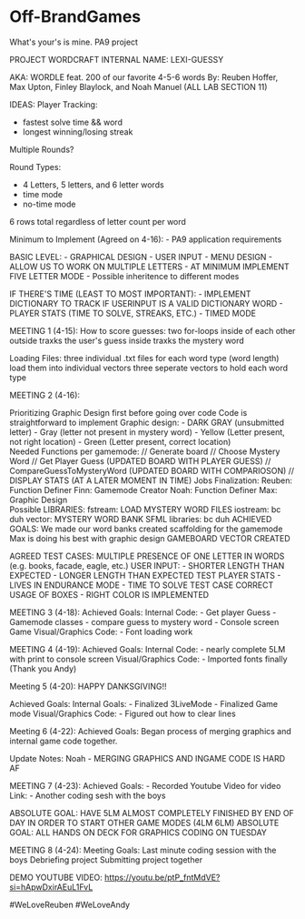 # Off-BrandGames
What's your's is mine. PA9 project

PROJECT WORDCRAFT
INTERNAL NAME: LEXI-GUESSY

AKA:
WORDLE feat. 200 of our favorite 4-5-6 words
    By: Reuben Hoffer, Max Upton, Finley Blaylock, and Noah Manuel (ALL LAB SECTION 11)

IDEAS:
Player Tracking:
  - fastest solve time && word
  - longest winning/losing streak

Multiple Rounds?

Round Types:
- 4 Letters, 5 letters, and 6 letter words
- time mode
- no-time mode

6 rows total regardless of letter count per word

Minimum to Implement (Agreed on 4-16):
    - PA9 application requirements

BASIC LEVEL:
    - GRAPHICAL DESIGN
    - USER INPUT
    - MENU DESIGN
        - ALLOW US TO WORK ON MULTIPLE LETTERS
    - AT MINIMUM IMPLEMENT FIVE LETTER MODE
        - Possible inheritence to different modes


IF THERE'S TIME (LEAST TO MOST IMPORTANT):
    - IMPLEMENT DICTIONARY TO TRACK IF USERINPUT IS A VALID DICTIONARY WORD
    - PLAYER STATS (TIME TO SOLVE, STREAKS, ETC.)
    - TIMED MODE

MEETING 1 (4-15):
    How to score guesses:
        two for-loops inside of each other
        outside traxks the user's guess
        inside traxks the mystery word

   Loading Files:
       three individual .txt files for each word type (word length)
        load them into individual vectors
        three seperate vectors to hold each word type
            
MEETING 2 (4-16):

Prioritizing Graphic Design first before going over code
Code is straightforward to implement
    Graphic design:
        - DARK GRAY (unsubmitted letter)
        - Gray (letter not present in mystery word)
        - Yellow (Letter present, not right location)
        - Green (Letter present, correct location)  
    Needed Functions per gamemode:
        // Generate board
        // Choose Mystery Word
        // Get Player Guess (UPDATED BOARD WITH PLAYER GUESS)
        // CompareGuessToMysteryWord (UPDATED BOARD WITH COMPARIOSON)
        // DISPLAY STATS (AT A LATER MOMENT IN TIME)
    Jobs Finalization:
        Reuben: Function Definer
        Finn: Gamemode Creator
        Noah: Function Definer
        Max: Graphic Design    
    Possible LIBRARIES:
        fstream: LOAD MYSTERY WORD FILES
        iostream: bc duh
        vector: MYSTERY WORD BANK
        SFML libraries: bc duh
ACHIEVED GOALS:
       We made our word banks
       created scaffolding for the gamemode
       Max is doing his best with graphic design
        GAMEBOARD VECTOR CREATED

AGREED TEST CASES:
       MULTIPLE PRESENCE OF ONE LETTER IN WORDS (e.g. books, facade, eagle, etc.)
       USER INPUT:
              - SHORTER LENGTH THAN EXPECTED
              - LONGER LENGTH THAN EXPECTED
       TEST PLAYER STATS
              - LIVES IN ENDURANCE MODE
              - TIME TO SOLVE TEST CASE
       CORRECT USAGE OF BOXES
              - RIGHT COLOR IS IMPLEMENTED

MEETING 3 (4-18):
Achieved Goals:
    Internal Code:
        - Get player Guess
        - Gamemode classes
        - compare guess to mystery word
        - Console screen Game
    Visual/Graphics Code:
        - Font loading work

MEETING 4 (4-19):
Achieved Goals:
    Internal Code:
        - nearly complete 5LM with print to console screen
    Visual/Graphics Code:
        - Imported fonts finally (Thank you Andy)

Meeting 5 (4-20):
HAPPY DANKSGIVING!!

Achieved Goals:
    Internal Goals:
        - Finalized 3LiveMode
        - Finalized Game mode
    Visual/Graphics Code:
        - Figured out how to clear lines

Meeting 6 (4-22):
Achieved Goals:
    Began process of merging graphics and internal game code together. 


Update Notes: 
    Noah - MERGING GRAPHICS AND INGAME CODE IS HARD AF

MEETING 7 (4-23):
Achieved Goals:
    - Recorded Youtube Video for video
        Link: 
    - Another coding sesh with the boys

ABSOLUTE GOAL: HAVE 5LM ALMOST COMPLETELY FINISHED BY END OF DAY IN ORDER TO START OTHER GAME MODES (4LM 6LM)
ABSOLUTE GOAL: ALL HANDS ON DECK FOR GRAPHICS CODING ON TUESDAY

MEETING 8 (4-24): 
Meeting Goals:
    Last minute coding session with the boys
    Debriefing project
    Submitting project together 

DEMO YOUTUBE VIDEO: https://youtu.be/ptP_fntMdVE?si=hApwDxirAEuL1FvL


#WeLoveReuben
#WeLoveAndy
